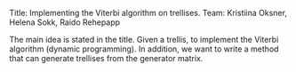 Title: Implementing the Viterbi algorithm on trellises.
Team: Kristiina Oksner, Helena Sokk, Raido Rehepapp

The main idea is stated in the title. Given a trellis, to implement the Viterbi algorithm (dynamic programming). In addition, we want to write a method that can generate trellises from the generator matrix.
